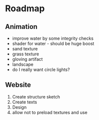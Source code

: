 # Roadmap

## Animation
- improve water by some integrity checks
- shader for water - should be huge boost
- sand texture
- grass texture
- gloving artifact
- landscape
- do I really want circle lights?

## Website
1. Create structure sketch
1. Create texts
1. Design
1. allow not to preload textures and use 